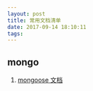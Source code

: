 ```yaml
---
layout: post
title: 常用文档清单
date: 2017-09-14 18:10:11
tags:
---
```


## mongo
1. [mongoose 文档](http://www.nodeclass.com/api/mongoose.html)

